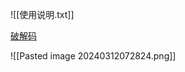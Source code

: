 ![[使用说明.txt]]


[破解码](https://jetbra.in/5d84466e31722979266057664941a71893322460)


![[Pasted image 20240312072824.png]]